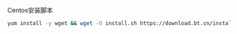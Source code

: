 Centos安装脚本
```bash
yum install -y wget && wget -O install.sh https://download.bt.cn/install/install_6.0.sh && sh install.sh 6dca892c
```